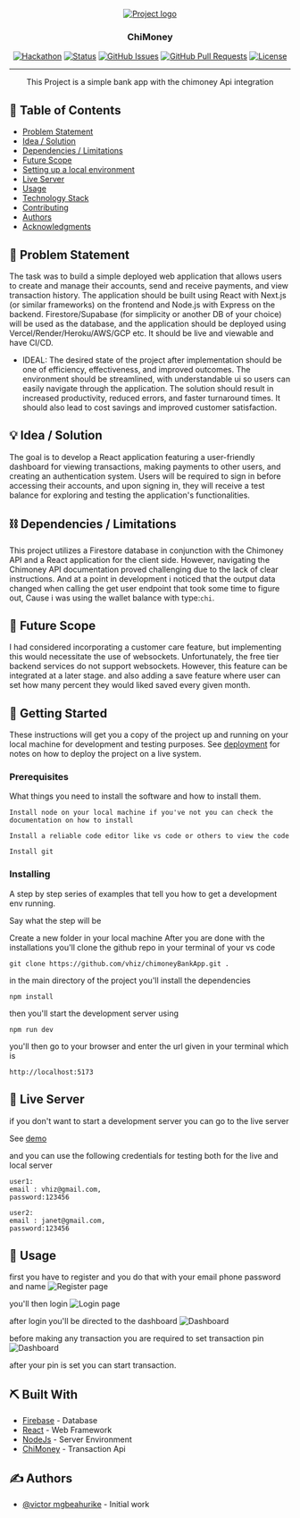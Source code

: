 <p align="center">
  <a href="" rel="noopener">
 <img src="https://firebasestorage.googleapis.com/v0/b/bank-app-662c8.appspot.com/o/Chimoney.png?alt=media&token=300712b1-609a-4ac6-86b2-93f916ce442b" alt="Project logo"></a>
</p>
<h3 align="center">ChiMoney</h3>

<div align="center">

[![Hackathon](https://img.shields.io/badge/hackathon-name-orange.svg)](http://hackathon.url.com)
[![Status](https://img.shields.io/badge/status-active-success.svg)]()
[![GitHub Issues](https://img.shields.io/github/issues/kylelobo/The-Documentation-Compendium.svg)](https://github.com/kylelobo/The-Documentation-Compendium/issues)
[![GitHub Pull Requests](https://img.shields.io/github/issues-pr/kylelobo/The-Documentation-Compendium.svg)](https://github.com/kylelobo/The-Documentation-Compendium/pulls)
[![License](https://img.shields.io/badge/license-MIT-blue.svg)](LICENSE.md)

</div>

---

<p align="center"> This Project is a simple bank app with the chimoney Api integration
    <br> 
</p>

## 📝 Table of Contents

- [Problem Statement](#problem_statement)
- [Idea / Solution](#idea)
- [Dependencies / Limitations](#limitations)
- [Future Scope](#future_scope)
- [Setting up a local environment](#getting_started)
- [Live Server](#live_server)
- [Usage](#usage)
- [Technology Stack](#tech_stack)
- [Contributing](../CONTRIBUTING.md)
- [Authors](#authors)
- [Acknowledgments](#acknowledgments)

## 🧐 Problem Statement <a name = "problem_statement"></a>

The task was to build a simple deployed web application that allows users to create and manage their accounts, send and receive payments, and view transaction history. The application should be built using React with Next.js (or similar frameworks) on the frontend and Node.js with Express on the backend. Firestore/Supabase (for simplicity or another DB of your choice) will be used as the database, and the application should be deployed using Vercel/Render/Heroku/AWS/GCP etc. It should be live and viewable and have CI/CD.

- IDEAL: The desired state of the project after implementation should be one of efficiency, effectiveness, and improved outcomes. The environment should be streamlined, with understandable ui so users can easily navigate through the application.
  The solution should result in increased productivity, reduced errors, and faster turnaround times. It should also lead to cost savings and improved customer satisfaction.

## 💡 Idea / Solution <a name = "idea"></a>

The goal is to develop a React application featuring a user-friendly dashboard for viewing transactions, making payments to other users, and creating an authentication system. Users will be required to sign in before accessing their accounts, and upon signing in, they will receive a test balance for exploring and testing the application's functionalities.

## ⛓️ Dependencies / Limitations <a name = "limitations"></a>

This project utilizes a Firestore database in conjunction with the Chimoney API and a React application for the client side. However, navigating the Chimoney API documentation proved challenging due to the lack of clear instructions. And at a point in development i noticed that the output data changed when calling the get user endpoint that took some time to figure out, Cause i was using the wallet balance with type:`chi`.

## 🚀 Future Scope <a name = "future_scope"></a>

I had considered incorporating a customer care feature, but implementing this would necessitate the use of websockets. Unfortunately, the free tier backend services do not support websockets. However, this feature can be integrated at a later stage. and also adding a save feature where user can set how many percent they would liked saved every given month.

## 🏁 Getting Started <a name = "getting_started"></a>

These instructions will get you a copy of the project up and running on your local machine for development
and testing purposes. See [deployment](#deployment) for notes on how to deploy the project on a live system.

### Prerequisites

What things you need to install the software and how to install them.

```
Install node on your local machine if you've not you can check the documentation on how to install
```

```
Install a reliable code editor like vs code or others to view the code
```

```
Install git
```

### Installing

A step by step series of examples that tell you how to get a development env running.

Say what the step will be

Create a new folder in your local machine
After you are done with the installations you'll clone the github repo
in your terminal of your vs code

```
git clone https://github.com/vhiz/chimoneyBankApp.git .

```

in the main directory of the project you'll install the dependencies

```
npm install
```

then you'll start the development server using

```
npm run dev
```

you'll then go to your browser and enter the url given in your terminal which is

```
http://localhost:5173
```

## 🌄 Live Server <a name = "live_server"></a>

if you don't want to start a development server you can go to the live server


See [demo](https://chimoney-bank-app.vercel.app/)


and you can use the following credentials for testing both for the live and local server

```
user1:
email : vhiz@gmail.com,
password:123456

user2:
email : janet@gmail.com,
password:123456
```

## 🎈 Usage <a name="usage"></a>

first you have to register and you do that with your email phone password and name
<img src="https://firebasestorage.googleapis.com/v0/b/bank-app-662c8.appspot.com/o/register.png?alt=media&token=6e904cbc-ee7a-4770-9975-b385211f921b" alt="Register page"></a>

you'll then login 
<img src="https://firebasestorage.googleapis.com/v0/b/bank-app-662c8.appspot.com/o/login.png?alt=media&token=072aa370-1926-448d-b898-373ff470f1b5" alt="Login page"></a>

after login you'll be directed to the dashboard
<img src="https://firebasestorage.googleapis.com/v0/b/bank-app-662c8.appspot.com/o/Chimoney.png?alt=media&token=300712b1-609a-4ac6-86b2-93f916ce442b" alt="Dashboard"></a>

before making any transaction you are required to set transaction pin
<img src="https://firebasestorage.googleapis.com/v0/b/bank-app-662c8.appspot.com/o/setpin.png?alt=media&token=ba36ee37-a1fa-4257-ba1b-6c37f675e52f" alt="Dashboard"></a>

after your pin is set you can start transaction.

## ⛏️ Built With <a name = "tech_stack"></a>

- [Firebase](https://firebase.google.com/) - Database
- [React](https://react.dev/) - Web Framework
- [NodeJs](https://nodejs.org/en/) - Server Environment
- [ChiMoney](https://chimoney.readme.io/reference/introduction) - Transaction Api

## ✍️ Authors <a name = "authors"></a>

- [@victor mgbeahurike](https://github.com/vhiz) - Initial work

